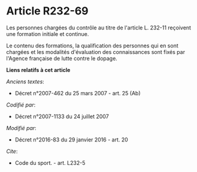 # Article R232-69

Les personnes chargées du contrôle au titre de l'article L. 232-11 reçoivent une formation initiale et continue.

Le contenu des formations, la qualification des personnes qui en sont chargées et les modalités d'évaluation des
connaissances sont fixés par l'Agence française de lutte contre le dopage.

**Liens relatifs à cet article**

_Anciens textes_:

  - Décret n°2007-462 du 25 mars 2007 - art. 25 (Ab)

_Codifié par_:

  - Décret n°2007-1133 du 24 juillet 2007

_Modifié par_:

  - Décret n°2016-83 du 29 janvier 2016 - art. 20

_Cite_:

  - Code du sport. - art. L232-5
